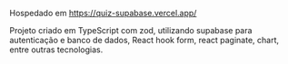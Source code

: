 Hospedado em https://quiz-supabase.vercel.app/

Projeto criado em TypeScript com zod, utilizando supabase para autenticação e banco de dados, React hook form, react paginate, chart, entre outras tecnologias.
